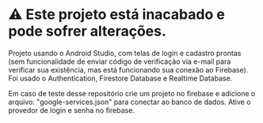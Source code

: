 # ⚠️ Este projeto está inacabado e pode sofrer alterações.

Projeto usando o Android Studio, com telas de login e cadastro prontas (sem funcionalidade de enviar código de verificação via e-mail para verificar sua existência, mas está funcionando sua conexão ao Firebase).
Foi usado o Authentication, Firestore Database e Realtime Database.

Em caso de teste desse repositório crie um projeto no firebase e adicione o arquivo: "google-services.json" para conectar ao banco de dados.
Ative o provedor de login e senha no firebase.
